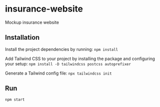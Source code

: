 # insurance-website
Mockup insurance website

## Installation

Install the project dependencies by running:
`npm install`

Add Tailwind CSS to your project by installing the package and configuring your setup:
`npm install -D tailwindcss postcss autoprefixer`

Generate a Tailwind config file:
`npx tailwindcss init`


## Run

`npm start`
